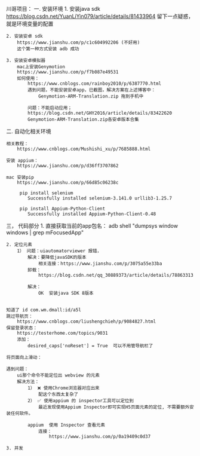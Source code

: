 川哥项目：
一. 安装环境
    1. 安装java sdk
        https://blog.csdn.net/YuanLiYin079/article/details/81433964
        留下一点疑惑，就是环境变量的配置

    2. 安装安卓 sdk
        https://www.jianshu.com/p/c1c604992206 (不好用)
        这个第一种方式安装 adb 成功

    3. 安装安卓模拟器
        mac上安装Genymotion
        https://www.jianshu.com/p/f7b087e49531
        如何使用：
            https://www.cnblogs.com/rainboy2010/p/6387770.html
            遇到问题，不能安装安卓app，已截图，解决方案在上述博客中：
                Genymotion-ARM-Translation.zip 拖到手机中

            问题：不能启动应用；
            https://blog.csdn.net/GHY2016/article/details/83422620
            Genymotion-ARM-Translation.zip各安卓版本合集

二. 自动化相关环境

    相关教程： 
        https://www.cnblogs.com/Mushishi_xu/p/7685888.html

    安装 appium：
        https://www.jianshu.com/p/d36ff3707862

    mac 安装pip
        https://www.jianshu.com/p/66d85c06238c
 
         pip install selenium
            Successfully installed selenium-3.141.0 urllib3-1.25.7

         pip install Appium-Python-Client
            Successfully installed Appium-Python-Client-0.48



三， 代码部分
    1. 直接获取当前的app包名：
        adb shell "dumpsys window windows | grep mFocusedApp"
        
    2. 定位元素
        1） 问题：uiautomatorviewer 报错，
            解决：要降低javaSDK的版本
                相关连接：https://www.jianshu.com/p/3075a55e33ba
            卸载：
                https://blog.csdn.net/qq_30889373/article/details/78863313

            解决：
                OK  安装java SDK 8版本


    知道了 id com.wm.dmall:id/a5l
    跳过导航页：
        https://www.cnblogs.com/liushengchieh/p/9084827.html 
    保留登录状态：
        https://testerhome.com/topics/9031
        添加：
            desired_caps['noReset'] = True  可以不用管导航栏了

    将页面向上滑动：

    遇到问题：
        ui那个命令不能定位出 webview 的元素
        解决方法：
            1） ❌ 使用Chrome浏览器对应出来
                配这个东西太复杂了
            2） ✅ 使用appium 的 inspector工具可以定位到
                最近发现使用Appium Inspector即可实现H5页面元素的定位, 不需要额外安装任何软件。

            appium  使用 Inspector 查看元素
                连接：
                    https://www.jianshu.com/p/0a19409c0d37

    3. 并发

